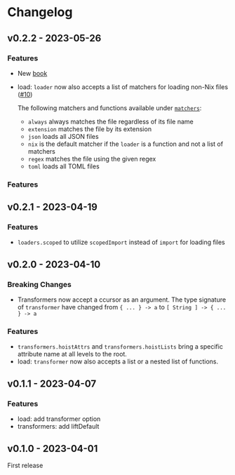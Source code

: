 # Changelog

## v0.2.2 - 2023-05-26

### Features

- New [book](https://nix-community.github.io/haumea)
- load: `loader` now also accepts a list of matchers for loading non-Nix files
  ([#10](https://github.com/nix-community/haumea/pull/10))

  The following matchers and functions available under
  [`matchers`](https://nix-community.github.io/haumea/api/matchers.html):

  - `always` always matches the file regardless of its file name
  - `extension` matches the file by its extension
  - `json` loads all JSON files
  - `nix` is the default matcher if the `loader` is a function and not a list of matchers
  - `regex` matches the file using the given regex
  - `toml` loads all TOML files

### Features

## v0.2.1 - 2023-04-19

### Features

- `loaders.scoped` to utilize `scopedImport` instead of `import` for loading files

## v0.2.0 - 2023-04-10

### Breaking Changes

- Transformers now accept a ccursor as an argument.
  The type signature of `transformer` have changed
  from `{ ... } -> a` to `[ String ] -> { ... } -> a`

### Features

- `transformers.hoistAttrs` and `transformers.hoistLists`
  bring a specific attribute name at all levels to the root.
- load: `transformer` now also accepts a list or a nested list of functions.

## v0.1.1 - 2023-04-07

### Features

- load: add transformer option
- transformers: add liftDefault

## v0.1.0 - 2023-04-01

First release
